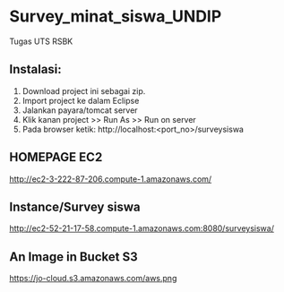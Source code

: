 # Survey_minat_siswa_UNDIP
Tugas UTS RSBK

## Instalasi:
1. Download project ini sebagai zip.
2. Import project ke dalam Eclipse
3. Jalankan payara/tomcat server
4. Klik kanan project >> Run As >> Run on server
5. Pada browser ketik: http://localhost:<port_no>/surveysiswa

## HOMEPAGE EC2
http://ec2-3-222-87-206.compute-1.amazonaws.com/

## Instance/Survey siswa
http://ec2-52-21-17-58.compute-1.amazonaws.com:8080/surveysiswa/

## An Image in Bucket S3
https://jo-cloud.s3.amazonaws.com/aws.png
